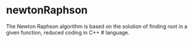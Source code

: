 # newtonRaphson

The Newton Raphson algorithm is based on the solution of finding root in a given function, reduced coding in C++ # language.
